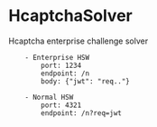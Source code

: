 # HcaptchaSolver
Hcaptcha enterprise challenge solver

```
	- Enterprise HSW
		port: 1234
		endpoint: /n
		body: {"jwt": "req.."}
		
	- Normal HSW
		port: 4321
		endpoint: /n?req=jwt	
```